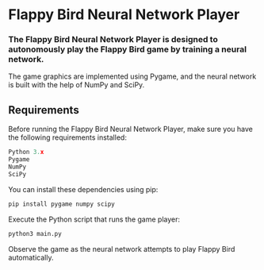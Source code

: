 # Flappy Bird Neural Network Player
### The Flappy Bird Neural Network Player is designed to autonomously play the Flappy Bird game by training a neural network.

The game graphics are implemented using Pygame, and the neural network is built with the help of NumPy and SciPy.

## Requirements
Before running the Flappy Bird Neural Network Player, make sure you have the following requirements installed:
``` python
Python 3.x
Pygame
NumPy
SciPy
```
You can install these dependencies using pip:
``` python
pip install pygame numpy scipy
```

Execute the Python script that runs the game player:
``` python
python3 main.py
```
Observe the game as the neural network attempts to play Flappy Bird automatically.
